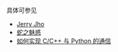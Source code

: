 ﻿具体可参见

- [Jerry Jho](https://www.zhihu.com/people/jho-jerry/activities)
- [蛇之魅惑](https://zhuanlan.zhihu.com/python-dev)
- [如何实现 C/C++ 与 Python 的通信](https://www.zhihu.com/question/23003213)
